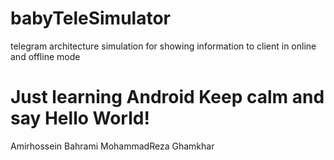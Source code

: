 # babyTeleSimulator
telegram architecture simulation for showing information to client in online and offline mode
# Just learning Android Keep calm and say Hello World!

Amirhossein Bahrami 
MohammadReza Ghamkhar
